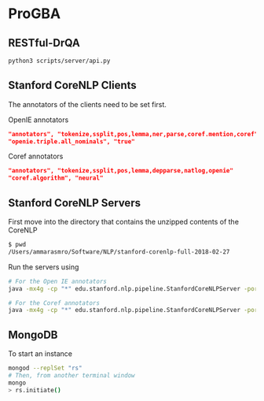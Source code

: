# ProGBA

## RESTful-DrQA

```bash
python3 scripts/server/api.py
```


## Stanford CoreNLP Clients

The annotators of the clients need to be set first.

OpenIE annotators
```json
"annotators", "tokenize,ssplit,pos,lemma,ner,parse,coref.mention,coref"
"openie.triple.all_nominals", "true"
```

Coref annotators
```json
"annotators", "tokenize,ssplit,pos,lemma,depparse,natlog,openie"
"coref.algorithm", "neural"
```



## Stanford CoreNLP Servers

First move into the directory that contains the unzipped contents of the CoreNLP
```bash
$ pwd
/Users/ammarasmro/Software/NLP/stanford-corenlp-full-2018-02-27
```

Run the servers using
```bash
# For the Open IE annotators
java -mx4g -cp "*" edu.stanford.nlp.pipeline.StanfordCoreNLPServer -port 8000 -timeout 15000

# For the Coref annotators
java -mx4g -cp "*" edu.stanford.nlp.pipeline.StanfordCoreNLPServer -port 9000 -timeout 15000
```


## MongoDB
To start an instance
```bash
mongod --replSet "rs"
# Then, from another terminal window
mongo
> rs.initiate()
```